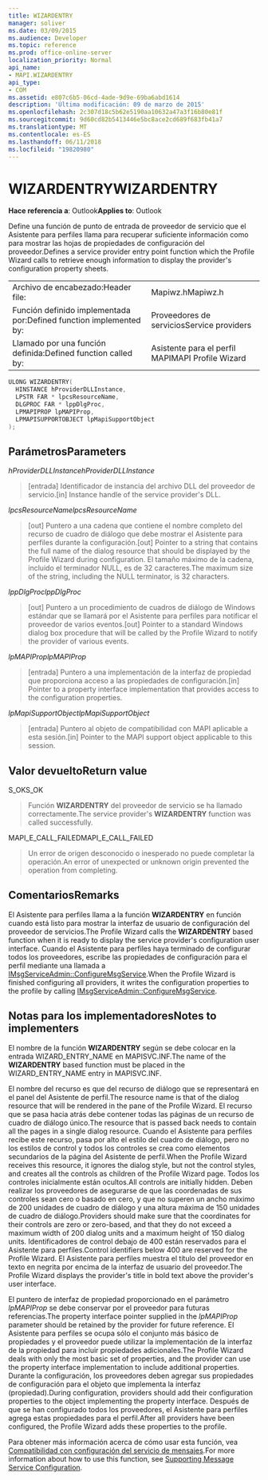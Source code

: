 ```yaml
---
title: WIZARDENTRY
manager: soliver
ms.date: 03/09/2015
ms.audience: Developer
ms.topic: reference
ms.prod: office-online-server
localization_priority: Normal
api_name:
- MAPI.WIZARDENTRY
api_type:
- COM
ms.assetid: e807c6b5-06cd-4ade-9d9e-69ba6abd1614
description: 'Última modificación: 09 de marzo de 2015'
ms.openlocfilehash: 2c307d18c5b62e5190aa10632a47a3f16b80e81f
ms.sourcegitcommit: 9d60cd82b5413446e5bc8ace2cd689f683fb41a7
ms.translationtype: MT
ms.contentlocale: es-ES
ms.lasthandoff: 06/11/2018
ms.locfileid: "19820980"
---
```

# <a name="wizardentry"></a><span data-ttu-id="84247-103">WIZARDENTRY</span><span class="sxs-lookup"><span data-stu-id="84247-103">WIZARDENTRY</span></span>

  
  
<span data-ttu-id="84247-104">**Hace referencia a**: Outlook</span><span class="sxs-lookup"><span data-stu-id="84247-104">**Applies to**: Outlook</span></span> 
  
<span data-ttu-id="84247-105">Define una función de punto de entrada de proveedor de servicio que el Asistente para perfiles llama para recuperar suficiente información como para mostrar las hojas de propiedades de configuración del proveedor.</span><span class="sxs-lookup"><span data-stu-id="84247-105">Defines a service provider entry point function which the Profile Wizard calls to retrieve enough information to display the provider's configuration property sheets.</span></span> 
  
|||
|:-----|:-----|
|<span data-ttu-id="84247-106">Archivo de encabezado:</span><span class="sxs-lookup"><span data-stu-id="84247-106">Header file:</span></span>  <br/> |<span data-ttu-id="84247-107">Mapiwz.h</span><span class="sxs-lookup"><span data-stu-id="84247-107">Mapiwz.h</span></span>  <br/> |
|<span data-ttu-id="84247-108">Función definido implementada por:</span><span class="sxs-lookup"><span data-stu-id="84247-108">Defined function implemented by:</span></span>  <br/> |<span data-ttu-id="84247-109">Proveedores de servicios</span><span class="sxs-lookup"><span data-stu-id="84247-109">Service providers</span></span>  <br/> |
|<span data-ttu-id="84247-110">Llamado por una función definida:</span><span class="sxs-lookup"><span data-stu-id="84247-110">Defined function called by:</span></span>  <br/> |<span data-ttu-id="84247-111">Asistente para el perfil MAPI</span><span class="sxs-lookup"><span data-stu-id="84247-111">MAPI Profile Wizard</span></span>  <br/> |
   
```cpp
ULONG WIZARDENTRY(
  HINSTANCE hProviderDLLInstance,
  LPSTR FAR * lpcsResourceName,
  DLGPROC FAR * lppDlgProc,
  LPMAPIPROP lpMAPIProp,
  LPMAPISUPPORTOBJECT lpMapiSupportObject
);
```

## <a name="parameters"></a><span data-ttu-id="84247-112">Parámetros</span><span class="sxs-lookup"><span data-stu-id="84247-112">Parameters</span></span>

 <span data-ttu-id="84247-113">_hProviderDLLInstance_</span><span class="sxs-lookup"><span data-stu-id="84247-113">_hProviderDLLInstance_</span></span>
  
> <span data-ttu-id="84247-114">[entrada] Identificador de instancia del archivo DLL del proveedor de servicio.</span><span class="sxs-lookup"><span data-stu-id="84247-114">[in] Instance handle of the service provider's DLL.</span></span> 
    
 <span data-ttu-id="84247-115">_lpcsResourceName_</span><span class="sxs-lookup"><span data-stu-id="84247-115">_lpcsResourceName_</span></span>
  
> <span data-ttu-id="84247-116">[out] Puntero a una cadena que contiene el nombre completo del recurso de cuadro de diálogo que debe mostrar el Asistente para perfiles durante la configuración.</span><span class="sxs-lookup"><span data-stu-id="84247-116">[out] Pointer to a string that contains the full name of the dialog resource that should be displayed by the Profile Wizard during configuration.</span></span> <span data-ttu-id="84247-117">El tamaño máximo de la cadena, incluido el terminador NULL, es de 32 caracteres.</span><span class="sxs-lookup"><span data-stu-id="84247-117">The maximum size of the string, including the NULL terminator, is 32 characters.</span></span> 
    
 <span data-ttu-id="84247-118">_lppDlgProc_</span><span class="sxs-lookup"><span data-stu-id="84247-118">_lppDlgProc_</span></span>
  
> <span data-ttu-id="84247-119">[out] Puntero a un procedimiento de cuadros de diálogo de Windows estándar que se llamará por el Asistente para perfiles para notificar el proveedor de varios eventos.</span><span class="sxs-lookup"><span data-stu-id="84247-119">[out] Pointer to a standard Windows dialog box procedure that will be called by the Profile Wizard to notify the provider of various events.</span></span> 
    
 <span data-ttu-id="84247-120">_lpMAPIProp_</span><span class="sxs-lookup"><span data-stu-id="84247-120">_lpMAPIProp_</span></span>
  
> <span data-ttu-id="84247-121">[entrada] Puntero a una implementación de la interfaz de propiedad que proporciona acceso a las propiedades de configuración.</span><span class="sxs-lookup"><span data-stu-id="84247-121">[in] Pointer to a property interface implementation that provides access to the configuration properties.</span></span> 
    
 <span data-ttu-id="84247-122">_lpMapiSupportObject_</span><span class="sxs-lookup"><span data-stu-id="84247-122">_lpMapiSupportObject_</span></span>
  
> <span data-ttu-id="84247-123">[entrada] Puntero al objeto de compatibilidad con MAPI aplicable a esta sesión.</span><span class="sxs-lookup"><span data-stu-id="84247-123">[in] Pointer to the MAPI support object applicable to this session.</span></span>
    
## <a name="return-value"></a><span data-ttu-id="84247-124">Valor devuelto</span><span class="sxs-lookup"><span data-stu-id="84247-124">Return value</span></span>

<span data-ttu-id="84247-125">S_OK</span><span class="sxs-lookup"><span data-stu-id="84247-125">S_OK</span></span> 
  
> <span data-ttu-id="84247-126">Función **WIZARDENTRY** del proveedor de servicio se ha llamado correctamente.</span><span class="sxs-lookup"><span data-stu-id="84247-126">The service provider's **WIZARDENTRY** function was called successfully.</span></span> 
    
<span data-ttu-id="84247-127">MAPI_E_CALL_FAILED</span><span class="sxs-lookup"><span data-stu-id="84247-127">MAPI_E_CALL_FAILED</span></span> 
  
> <span data-ttu-id="84247-128">Un error de origen desconocido o inesperado no puede completar la operación.</span><span class="sxs-lookup"><span data-stu-id="84247-128">An error of unexpected or unknown origin prevented the operation from completing.</span></span>
    
## <a name="remarks"></a><span data-ttu-id="84247-129">Comentarios</span><span class="sxs-lookup"><span data-stu-id="84247-129">Remarks</span></span>

<span data-ttu-id="84247-130">El Asistente para perfiles llama a la función **WIZARDENTRY** en función cuando está listo para mostrar la interfaz de usuario de configuración del proveedor de servicios.</span><span class="sxs-lookup"><span data-stu-id="84247-130">The Profile Wizard calls the **WIZARDENTRY** based function when it is ready to display the service provider's configuration user interface.</span></span> <span data-ttu-id="84247-131">Cuando el Asistente para perfiles haya terminado de configurar todos los proveedores, escribe las propiedades de configuración para el perfil mediante una llamada a [IMsgServiceAdmin::ConfigureMsgService](imsgserviceadmin-configuremsgservice.md).</span><span class="sxs-lookup"><span data-stu-id="84247-131">When the Profile Wizard is finished configuring all providers, it writes the configuration properties to the profile by calling [IMsgServiceAdmin::ConfigureMsgService](imsgserviceadmin-configuremsgservice.md).</span></span> 
  
## <a name="notes-to-implementers"></a><span data-ttu-id="84247-132">Notas para los implementadores</span><span class="sxs-lookup"><span data-stu-id="84247-132">Notes to implementers</span></span>

<span data-ttu-id="84247-133">El nombre de la función **WIZARDENTRY** según se debe colocar en la entrada WIZARD_ENTRY_NAME en MAPISVC.INF.</span><span class="sxs-lookup"><span data-stu-id="84247-133">The name of the **WIZARDENTRY** based function must be placed in the WIZARD_ENTRY_NAME entry in MAPISVC.INF.</span></span> 
  
<span data-ttu-id="84247-134">El nombre del recurso es que del recurso de diálogo que se representará en el panel del Asistente de perfil.</span><span class="sxs-lookup"><span data-stu-id="84247-134">The resource name is that of the dialog resource that will be rendered in the pane of the Profile Wizard.</span></span> <span data-ttu-id="84247-135">El recurso que se pasa hacia atrás debe contener todas las páginas de un recurso de cuadro de diálogo único.</span><span class="sxs-lookup"><span data-stu-id="84247-135">The resource that is passed back needs to contain all the pages in a single dialog resource.</span></span> <span data-ttu-id="84247-136">Cuando el Asistente para perfiles recibe este recurso, pasa por alto el estilo del cuadro de diálogo, pero no los estilos de control y todos los controles se crea como elementos secundarios de la página del Asistente de perfil.</span><span class="sxs-lookup"><span data-stu-id="84247-136">When the Profile Wizard receives this resource, it ignores the dialog style, but not the control styles, and creates all the controls as children of the Profile Wizard page.</span></span> <span data-ttu-id="84247-137">Todos los controles inicialmente están ocultos.</span><span class="sxs-lookup"><span data-stu-id="84247-137">All controls are initially hidden.</span></span> <span data-ttu-id="84247-138">Deben realizar los proveedores de asegurarse de que las coordenadas de sus controles sean cero o basado en cero, y que no superen un ancho máximo de 200 unidades de cuadro de diálogo y una altura máxima de 150 unidades de cuadro de diálogo.</span><span class="sxs-lookup"><span data-stu-id="84247-138">Providers should make sure that the coordinates for their controls are zero or zero-based, and that they do not exceed a maximum width of 200 dialog units and a maximum height of 150 dialog units.</span></span> <span data-ttu-id="84247-139">Identificadores de control debajo de 400 están reservados para el Asistente para perfiles.</span><span class="sxs-lookup"><span data-stu-id="84247-139">Control identifiers below 400 are reserved for the Profile Wizard.</span></span> <span data-ttu-id="84247-140">El Asistente para perfiles muestra el título del proveedor en texto en negrita por encima de la interfaz de usuario del proveedor.</span><span class="sxs-lookup"><span data-stu-id="84247-140">The Profile Wizard displays the provider's title in bold text above the provider's user interface.</span></span> 
  
<span data-ttu-id="84247-141">El puntero de interfaz de propiedad proporcionado en el parámetro _lpMAPIProp_ se debe conservar por el proveedor para futuras referencias.</span><span class="sxs-lookup"><span data-stu-id="84247-141">The property interface pointer supplied in the  _lpMAPIProp_ parameter should be retained by the provider for future reference.</span></span> <span data-ttu-id="84247-142">El Asistente para perfiles se ocupa sólo el conjunto más básico de propiedades y el proveedor puede utilizar la implementación de la interfaz de la propiedad para incluir propiedades adicionales.</span><span class="sxs-lookup"><span data-stu-id="84247-142">The Profile Wizard deals with only the most basic set of properties, and the provider can use the property interface implementation to include additional properties.</span></span> <span data-ttu-id="84247-143">Durante la configuración, los proveedores deben agregar sus propiedades de configuración para el objeto que implementa la interfaz (propiedad).</span><span class="sxs-lookup"><span data-stu-id="84247-143">During configuration, providers should add their configuration properties to the object implementing the property interface.</span></span> <span data-ttu-id="84247-144">Después de que se han configurado todos los proveedores, el Asistente para perfiles agrega estas propiedades para el perfil.</span><span class="sxs-lookup"><span data-stu-id="84247-144">After all providers have been configured, the Profile Wizard adds these properties to the profile.</span></span> 
  
<span data-ttu-id="84247-145">Para obtener más información acerca de cómo usar esta función, vea [Compatibilidad con configuración del servicio de mensajes](supporting-message-service-configuration.md).</span><span class="sxs-lookup"><span data-stu-id="84247-145">For more information about how to use this function, see [Supporting Message Service Configuration](supporting-message-service-configuration.md).</span></span> 
  

